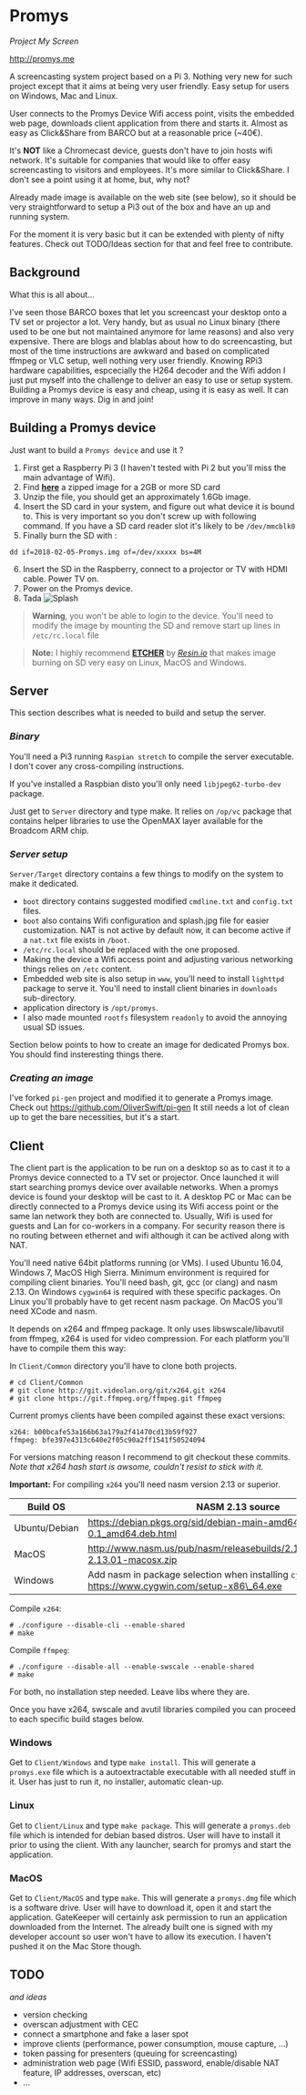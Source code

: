 # Promys
_Project My Screen_

http://promys.me

A screencasting system project based on a Pi 3. Nothing very new for such project except that it aims at being very user friendly. Easy setup for users on Windows, Mac and Linux.

User connects to the Promys Device Wifi access point, visits the embedded web page, downloads client application from there and starts it. Almost as easy as Click&Share from BARCO but at a reasonable price (~40€).

It's **NOT** like a Chromecast device, guests don't have to join hosts wifi network. It's suitable for companies that would like to offer easy screencasting to visitors and employees. It's more similar to Click&Share. I don't see a point using it at home, but, why not?

Already made image is available on the web site (see below), so it should be very straightforward to setup a Pi3 out of the box and have an up and running system.

For the moment it is very basic but it can be extended with plenty of nifty features. Check out TODO/Ideas section for that and feel free to contribute.

## Background

What this is all about...

I've seen those BARCO boxes that let you screencast your desktop onto a TV set or projector a lot. Very handy, but as usual no Linux binary (there used to be one but not maintained anymore for lame reasons) and also very expensive.
There are blogs and blablas about how to do screencasting, but most of the time instructions are awkward and based on complicated ffmpeg or VLC setup, well nothing very user friendly.
Knowing RPi3 hardware capabilities, espcecially the H264 decoder and the Wifi addon I just put myself into the challenge to deliver an easy to use or setup system. Building a Promys device is easy and cheap, using it is easy as well. It can improve in many ways. Dig in and join!

## Building a Promys device

Just want to build a `Promys device` and use it ?

1. First get a Raspberry Pi 3 (I haven't tested with Pi 2 but you'll miss the main advantage of Wifi).
2. Find **[here](http://promys.me/downloads/image_2018-02-05-Promys.zip)** a zipped image for a 2GB or more SD card
3. Unzip the file, you should get an approximately 1.6Gb image.
4. Insert the SD card in your system, and figure out what device it is bound to. This is very important so you don't screw up with following command. If you have a SD card reader slot it's likely to be `/dev/mmcblk0`
5. Finally burn the SD with :
```
dd if=2018-02-05-Promys.img of=/dev/xxxxx bs=4M
```
6. Insert the SD in the Raspberry, connect to a projector or TV with HDMI cable. Power TV on.
7. Power on the Promys device.
8. Tada ![Splash](/Server/Target/opt/promys/splash.jpg)

> **Warning**, you won't be able to login to the device. You'll need to modify the image by mounting the SD and remove start up lines in `/etc/rc.local` file

> **Note:** I highly recommend **[ETCHER](https://etcher.io/)** by _[Resin.io](https://resin.io/)_ that makes image burning on SD very easy on Linux, MacOS and Windows.

## Server
This section describes what is needed to build and setup the server.

### _Binary_
You'll need a Pi3 running `Raspian stretch` to compile the server executable. I don't cover any cross-compiling instructions.

If you've installed a Raspbian disto you'll only need `libjpeg62-turbo-dev` package.

Just get to `Server` directory and type make. It relies on `/op/vc` package that contains helper libraries to use the OpenMAX layer available for the Broadcom ARM chip.

### _Server setup_

`Server/Target` directory contains a few things to modify on the system to make it dedicated.

* `boot` directory contains suggested modified `cmdline.txt` and `config.txt` files.
* `boot` also contains Wifi configuration and splash.jpg file for easier customization. NAT is not active by default now, it can become active if a `nat.txt` file exists in `/boot`.
* `/etc/rc.local` should be replaced with the one proposed.
* Making the device a Wifi access point and adjusting various networking things relies on `/etc` content.
* Embedded web site is also setup in `www`, you'll need to install `lighttpd` package to serve it. You'll need to install client binaries in `downloads` sub-directory.
* application directory is `/opt/promys`.
* I also made mounted `rootfs` filesystem `readonly` to avoid the annoying usual SD issues.

Section below points to how to create an image for dedicated Promys box. You should find insteresting things there.

### _Creating an image_

I've forked `pi-gen` project and modified it to generate a Promys image. Check out https://github.com/OliverSwift/pi-gen
It still needs a lot of clean up to get the bare necessities, but it's a start.

## Client
The client part is the application to be run on a desktop so as to cast it to a Promys device connected to a TV set or projector.
Once launched it will start searching promys device over available networks. When a promys device is found your desktop will be cast to it.
A desktop PC or Mac can be directly connected to a Promys device using its Wifi access point or the same lan network they both are connected to. Usually, Wifi is used for guests and Lan for co-workers in a company. For security reason there is no routing between ethernet and wifi although it can be actived along with NAT.

You'll need native 64bit platforms running (or VMs). I used Ubuntu 16.04, Windows 7, MacOS High Sierra.
Minimum environment is required for compiling client binaries. You'll need bash, git, gcc (or clang) and nasm 2.13.
On Windows `cygwin64` is required with these specific packages. On Linux you'll probably have to get recent nasm package. On MacOS you'll need XCode and nasm.

It depends on x264 and ffmpeg package. It only uses libswscale/libavutil from ffmpeg, x264 is used for video compression.
For each platform you'll have to compile them this way:

In `Client/Common` directory you'll have to clone both projects.
```
# cd Client/Common
# git clone http://git.videolan.org/git/x264.git x264
# git clone https://git.ffmpeg.org/ffmpeg.git ffmpeg
```
Current promys clients have been compiled against these exact versions:
```
x264: b00bcafe53a166b63a179a2f41470cd13b59f927
ffmpeg: bfe397e4313c640e2f05c90a2ff1541f50524094
```
For versions matching reason I recommend to git checkout these commits. _Note that x264 hash start is awsome, couldn't resist to stick with it._

**Important:** For compiling `x264` you'll need nasm version 2.13 or superior.

| Build OS | NASM 2.13 source |
|----------|------------------|
| Ubuntu/Debian | https://debian.pkgs.org/sid/debian-main-amd64/nasm_2.13.02-0.1_amd64.deb.html |
| MacOS | http://www.nasm.us/pub/nasm/releasebuilds/2.13.01/macosx/nasm-2.13.01-macosx.zip |
| Windows | Add nasm in package selection when installing `cygwin64` https://www.cygwin.com/setup-x86\_64.exe |

Compile `x264`:
```
# ./configure --disable-cli --enable-shared
# make
```

Compile `ffmpeg`:
```
# ./configure --disable-all --enable-swscale --enable-shared
# make
```

For both, no installation step needed. Leave libs where they are.

Once you have x264, swscale and avutil libraries compiled you can proceed to each specific build stages below.

### Windows

Get to `Client/Windows` and type `make install`. This will generate a `promys.exe` file which is
a autoextractable executable with all needed stuff in it. User has just to run it, no installer, automatic clean-up.

### Linux

Get to `Client/Linux` and type `make package`. This will generate a `promys.deb` file which is
intended for debian based distros. User will have to install it prior to using the client.
With any launcher, search for promys and start the application.

### MacOS

Get to `Client/MacOS` and type `make`. This will generate a `promys.dmg` file which is
a software drive. User will have to download it, open it and start the application. GateKeeper
will certainly ask permission to run an application downloaded from the Internet.
The already built one is signed with my developer account so user won't have to allow its execution.
I haven't pushed it on the Mac Store though.

## TODO
_and ideas_
* version checking
* overscan adjustment with CEC
* connect a smartphone and fake a laser spot
* improve clients (performance, power consumption, mouse capture, ...)
* token passing for presenters (queuing for screencasting)
* administration web page (Wifi ESSID, password, enable/disable NAT feature, IP addresses, overscan, etc)
* ...
